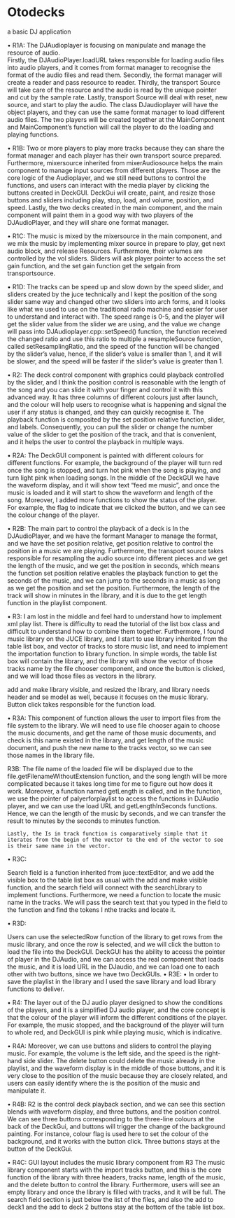 # Otodecks
a basic DJ application


•	R1A: 
The DJAudioplayer is focusing on manipulate and manage the resource of audio.  
Firstly, the DJAudioPlayer.loadURL takes responsible for loading audio files into audio players, and it comes from format manager to recognise the format of the audio files and read them. 
Secondly, the format manager will create a reader and pass resource to reader. 
Thirdly, the transport Source will take care of the resource and the audio is read by the unique pointer and cut by the sample rate. 
Lastly, transport Source will deal with reset, new source, and start to play the audio.
The class DJaudioplayer will have the object players, and they can use the same format manager to load different audio files.
The two players will be created together at the MainComponent  and MainComponent’s function will call the player to do the loading and playing functions.
  
•	R1B: 
Two or more players to play more tracks because they can share the format manager and each player has their own transport source prepared. Furthermore, mixersource inherited from mixerAudiosource helps the main component to manage input sources from different players. 
Those are the core logic of the Audioplayer, and we still need buttons to control the functions, and users can interact with the media player by clicking the buttons created in DeckGUI.
DeckGui will create, paint, and resize those buttons and sliders including play, stop, load, and volume, position, and speed.
Lastly, the two decks created in the main component, and the main component will paint them in a good way with two players of the DJAudioPlayer, and they will share one format manager.
  

•	R1C: 
The music is mixed by the mixersource in the main component, and we mix the music by implementing mixer source in prepare to play, get next audio block, and release Resources. Furthermore, their volumes are controlled by the vol sliders. Sliders will ask player pointer to access the set gain function, and the set gain function get the setgain from transportsource. 

•	R1D: 
The tracks can be speed up and slow down by the speed slider, and sliders created by the juce technically and I kept the position of the song slider same way and changed other two sliders into arch forms, and it looks like what we used to use on the traditional radio machine and easier for user to understand and interact with.
The speed range is 0-5, and the player will get the slider value from the slider we are using, and the value we change will pass into DJAudioplayer.cpp::setSpeed() function, the function received the changed ratio and use this ratio to multiple a resampleSource function, called setResamplingRatio, and the speed of the function will be changed by the slider’s value, hence, if the slider’s value is smaller than 1, and it will be slower, and the speed will be faster if the slider’s value is greater than 1.

 
•	R2: 
The deck control component with graphics could playback controlled by the slider, and I think the position control is reasonable with the length of the song and you can slide it with your finger and control it with this advanced way.
It has three columns of different colours just after launch, and the colour will help users to recognise what is happening and signal the user if any status is changed, and they can quickly recognise it. The playback function is composited by the set position relative function, slider, and labels. Consequently, you can pull the slider or change the number value of the slider to get the position of the track, and that is convenient, and it helps the user to control the playback in multiple ways.
  

•	R2A: 
The DeckGUI component is painted with different colours for different functions. For example, the background of the player will turn red once the song is stopped, and turn hot pink when the song is playing, and turn light pink when loading songs. 
In the middle of the DeckGUI we have the waveform display, and it will show text “feed me music”, and once the music is loaded and it will start to show the waveform and length of the song.
Moreover,  I added more functions to show the status of the player. For example, the flag to indicate that we clicked the button, and we can see the colour change of the player.
 
•	R2B: 
The main part to control the playback of a deck is In the DJAudioPlayer, and we have the formant Manager to manage the format, and we have the set position relative, get position relative to control the position in a music we are playing. Furthermore, the transport source takes responsible for resampling the audio source into different pieces and we get the length of the music, and we get the position in seconds, which means the function set position relative enables the playback function to get the seconds of the music, and we can jump to the seconds in a music as long as we get the position and set the position.
Furthermore, the length of the track will show in minutes in the library, and it is due to the get
length function in the playlist component.
   

•	R3: 
I am lost in the middle and feel hard to understand how to implement xml play list. There is difficulty to read the tutorial of the list box class and difficult to understand how to combine them together. Furthermore, I found music library on the JUCE library, and I start to use library inherited from the table list box, and vector of tracks to store music list, and need to implement the importation function to library function. In simple words, the table list box will contain the library, and the library will show the vector of those tracks name by the file chooser component, and once the button is clicked, and we will load those files as vectors in the library.
   
add and make library visible, and resized the library, and library needs header and se model as well, because it focuses on the music library.
Button click takes responsible for the function load.


•	R3A: 
This component of function allows the user to import files from the file system to the library. We will need to use file chooser again to choose the music documents, and get the name of those music documents, and check is this name existed in the library, and get length of the music document, and push the new name to the tracks vector, so we can see those names in the library file.

   
R3B: 
The file name of the loaded file will be displayed due to the file.getFilenameWithoutExtension function, and the song length will be more complicated because it takes long time for me to figure out how does it work.
Moreover, a function named getLength is called, and in the function, we use the pointer of palyerforplaylist to access the functions in DJAudio player, and we can use the load URL and getLengthInSeconds functions. Hence, we can the length of the music by seconds, and we can transfer the result to minutes by the seconds to minutes function.

	Lastly, the Is in track function is comparatively simple that it iterates from the begin of the vector to the end of the vector to see is their same name in the vector.

•	R3C:
  
Search field is a function inherited from juce::textEditor, and we add the visible box to the table list box as usual with the add and make visible function, and the search field will connect with the searchLibrary to implement functions. Furthermore, we need a function to locate the music name in the tracks.  We will pass the search text that you typed in the field to the function and find the tokens I nthe tracks and locate it.
  
•	R3D: 
  
Users can use the selectedRow function of the library to get rows from the music library, and once the row is selected, and we will click the button to load the file into the DeckGUI. DeckGUI has the ability to access the pointer of player in the DJAudio, and we can access the real component that loads the music, and it is load URL in the DJaudio, and we can load one to each other with two buttons, since we have two DeckGUIs.
•	R3E: 
•	In order to save the playlist in the library and I used the save library and load library functions to deliver.
 
•	R4: 
The layer out of the DJ audio player designed to show the conditions of the players, and it is a simplified DJ audio player, and the core concept is that the colour of the player will inform the different conditions of the player. For example, the music stopped, and the background of the player will turn to whole red, and DeckGUI is pink while playing music, which is indicative.  
  
•	R4A: 
Moreover, we can use buttons and sliders to control the playing music. For example, the volume is the left side, and the speed is the right-hand side slider. The delete button could delete the music already in the playlist, and the waveform display is in the middle of those buttons, and it is very close to the position of the music because they are closely related, and users can easily identify where the is the position of the music and manipulate it. 


•	R4B: 
	R2 is the control deck playback section, and we can see this section blends with waveform display, and three buttons, and the position control. We can see three buttons corresponding to the three-line colours at the back of the DeckGui, and buttons will trigger the change of the background painting. For instance, colour flag is used here to set the colour of the background, and it works with the button click. Three buttons stays at the button of the DeckGui.

•	R4C: GUI layout includes the music library component from R3 
The music library component starts with the import tracks button, and this is the core function of the library with three headers, tracks name, length of the music, and the delete button to control the library. Furthermore, users will see an empty library and once the library is filled with tracks, and it will be full. The search field section is just below the list of the files, and also the add to deck1 and the add to deck 2 buttons stay at the bottom of the table list box. 

